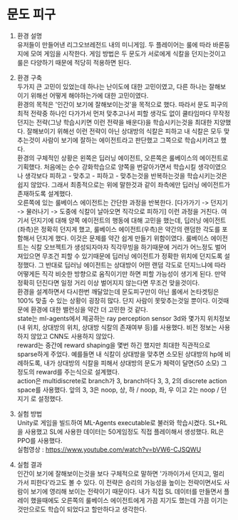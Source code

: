 # 문도 피구

1. 환경 설명  
유저들이 만들어낸 리그오브레전드 내의 미니게임. 두 플레이어는 룰에 따라 바론둥지에 모여 게임을 시작한다. 게임 방법은 두 문도가 서로에게 식칼을 던지는것이고 룰은 다양하기 때문에 적당히 적용하면 된다.

2. 환경 구축  
두가지 큰 고민이 있었는데 하나는 난이도에 대한 고민이였고, 다른 하나는 잘해보이기 위해선 어떻게 해야하는가에 대한 고민이였다.  
환경의 목적은 '인간이 보기에 잘해보이는것'을 목적으로 했다. 따라서 문도 피구의 최적 전략중 하나인 다가가서 먼저 맞추고나서 피할 생각도 없이 쿨타임마다 무작정 던지는 전략(그냥 학습시키면 이런 전략을 배운다)을 학습시키는것을 최대한 지양했다. 잘해보이기 위해선 이런 전략이 아닌 상대방의 식칼은 피하고 내 식칼은 모두 맞추는것이 사람이 보기에 잘하는 에이전트라고 판단했고 그쪽으로 학습시키려고 했다.  
환경의 구체적인 상황은 왼쪽은 딥러닝 에이전트, 오른쪽은 룰베이스의 에이전트로 기획했다. 처음에는 순수 강화학습으로 양쪽을 번갈아가면서 학습시킬 생각이였으나 생각보다 피하고 - 맞추고 - 피하고 - 맞추는것을 반복하는것을 학습시키는것은 쉽지 않았다. 그래서 최종적으로는 위에 말한것과 같이 좌측에만 딥러닝 에이전트가 존재하도록 설계했다.  
오른쪽에 있는 룰베이스 에이전트는 간단한 과정을 반복한다. [다가가기 -> 던지기 -> 물러나기 -> 도중에 식칼이 날아오면 직각으로 피하기] 이런 과정을 거친다. 여기서 던지기에 대해 양쪽 에이전트의 행동에 대해 고민을 했는데, 딥러닝 에이전트(좌측)은 정확히 던지게 했고, 룰베이스 에이전트(우측)은 약간의 랜덤한 각도를 포함해서 던지게 했다. 이것은 문제를 약간 쉽게 만들기 위함이였다. 룰베이스 에이전트는 식칼 오브젝트가 생성되자마자 직각무빙을 하기때문에 거리가 어느정도 벌어져있으면 무조건 피할 수 있기때문에 딥러닝 에이전트가 정확한 위치에 던지도록 설정했다. 그 반대로 딥러닝 에이전트는 상대방이 어떤 랜덤 각도로 던지느냐에 따라 어떻게든 직각 비슷한 방향으로 움직이기만 하면 피할 가능성이 생기게 된다. 만약 정확히 던진다면 일정 거리 이상 벌어지지 않는다면 무조건 맞을것이다.  
환경을 설계하면서 다시한번 깨달았는데 문도피구만이 아닌 롤에서 논타겟팅은 100% 맞출 수 있는 상황이 굉장히 많다. 단지 사람이 못맞추는것일 뿐이다. 이것때문에 환경에 대한 밸런싱을 약간 더 고민한 것 같다.  
state는 ml-agents에서 제공하는 ray perception sensor 3d와 몇가지 위치정보(내 위치, 상대방의 위치, 상대방 식칼의 존재여부 등)를 사용했다. 비전 정보는 사용하지 않았고 CNN도 사용하지 않았다.  
reward는 중간에 reward shaping을 몇번 하긴 했지만 최대한 직관적으로 sparse하게 주었다. 예를들면 내 식칼이 상대방을 맞추면 소모된 상대방의 hp에 비례하도록, 내가 상대방의 식칼을 피해서 상대방의 문도가 체력이 달면(50 소모) 그정도의 reward를 주는식으로 설계했다.  
action은 multidiscrete로 branch가 3, branch마다 3, 3, 2의 discrete action space를 사용했다. 앞의 3, 3은 noop, 상, 하 / noop, 좌, 우 이고 2는 noop / 던지기 로 설정했다.  

3. 실험 방법  
Unity로 게임을 빌드하여 ML-Agents executable로 불러와 학습시켰다. SL+RL을 사용했고 SL에 사용한 데이터는 50게임정도 직접 플레이해서 생성했다. RL은 PPO를 사용했다.  
실험영상 : https://www.youtube.com/watch?v=bVW6-CJSQWU

4. 실험 결과  
인간이 보기에 잘해보이는것을 보다 구체적으로 말하면 '가까이가서 던지고, 멀리 가서 피한다'라고도 볼 수 있다. 이 전략은 승리의 가능성을 높이는 전략이면서도 사람이 보기에 영리해 보이는 전략이기 때문이다. 내가 직접 SL 데이터를 만들면서 플레이 했을때에도 오른쪽의 룰베이스 에이전트에게 가끔 지기도 했는데 가끔 이기는것만으로도 학습이 되었다고 할만하다고 생각한다.
